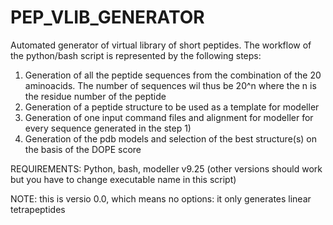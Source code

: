 # PEP_VLIB_GENERATOR
Automated generator of virtual library of short peptides.
The workflow of the python/bash script is represented by the following steps:
1) Generation of all the peptide sequences from the combination of the 20 aminoacids. The number of sequences wil thus be 20^n where the n is the residue number of the peptide
2) Generation of a peptide structure to be used as a template for modeller
3) Generation of one input command files and alignment for modeller for every sequence generated in the step 1)
4) Generation of the pdb models and selection of the best structure(s) on the basis of the DOPE score

REQUIREMENTS: Python, bash, modeller v9.25 (other versions should work but you have to change executable name in this script)


NOTE: this is versio 0.0, which means no options: it only generates linear tetrapeptides

